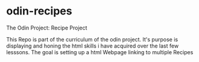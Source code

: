 # odin-recipes
The Odin Project: Recipe Project


This Repo is part of the curriculum of the odin project. It's purpose is displaying and honing the html skills i have acquired over the last few lesssons.
The goal is setting up a html Webpage linking to multiple Recipes